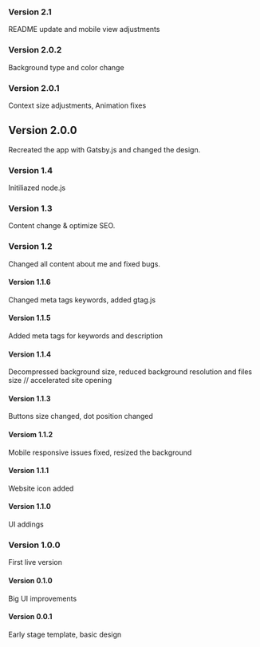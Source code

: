### Version 2.1

README update and mobile view adjustments

### Version 2.0.2

Background type and color change

### Version 2.0.1

Context size adjustments, Animation fixes

## Version 2.0.0

Recreated the app with Gatsby.js and changed the design.

### Version 1.4

Initiliazed node.js

### Version 1.3

Content change & optimize SEO.

### Version 1.2

Changed all content about me and fixed bugs.

#### Version 1.1.6

Changed meta tags keywords, added gtag.js

#### Version 1.1.5

Added meta tags for keywords and description

#### Version 1.1.4

Decompressed background size, reduced background resolution and files size // accelerated site opening

#### Version 1.1.3

Buttons size changed, dot position changed

#### Versiom 1.1.2

Mobile responsive issues fixed, resized the background

#### Version 1.1.1

Website icon added

#### Version 1.1.0

UI addings

### Version 1.0.0

First live version

#### Version 0.1.0

Big UI improvements

#### Version 0.0.1

Early stage template, basic design
